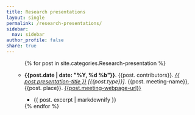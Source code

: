 ```yaml
---
title: Research presentations
layout: single
permalink: /research-presentations/
sidebar:
  nav: sidebar
author_profile: false
share: true
---
```


<ul>


<ul>
  {% for post in site.categories.Research-presentation %}
         <li><p><b>{{post.date | date:
     "%Y, %d %b"}}</b>. {{post. contributors}}. <i><a href="{{
     post.url }}">{{ post.presentation-title
     }}</a> [{{post.type}}]</i>. {{post. meeting-name}},
  {{post. place}}. <a href=' {{post.meeting-webpage-url}}'>{{post.meeting-webpage-url}}</a></p></li>
     <ul>
         <li>{{ post. excerpt | markdownify }}</li>
    </ul>
  {% endfor %}
</ul>
